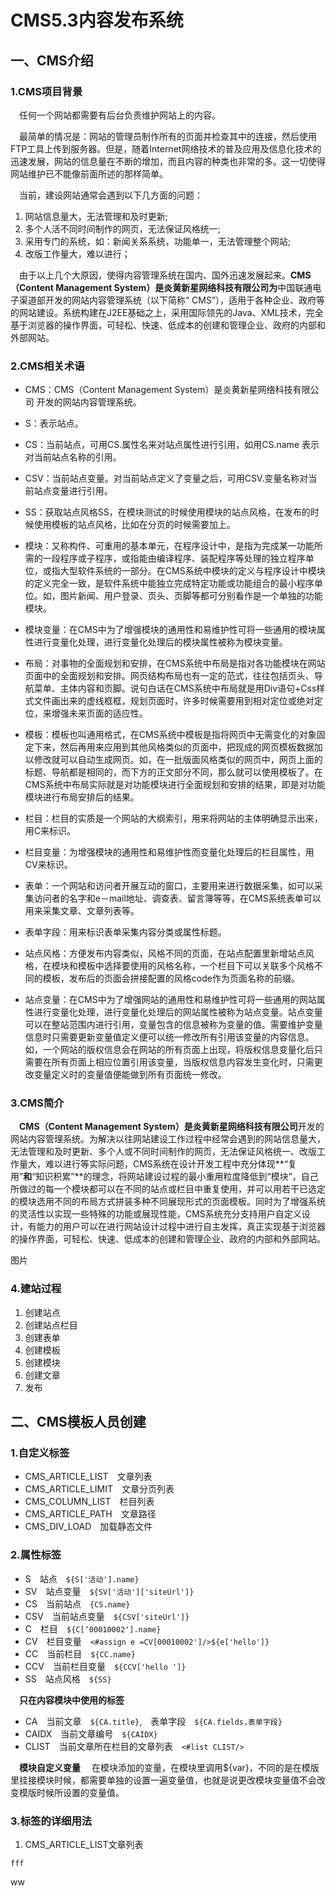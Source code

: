 # CMS5.3内容发布系统
## 一、CMS介绍
### 1.CMS项目背景
&emsp;任何一个网站都需要有后台负责维护网站上的内容。

&emsp;最简单的情况是：网站的管理员制作所有的页面并检查其中的连接，然后使用FTP工具上传到服务器。但是，随着Internet网络技术的普及应用及信息化技术的迅速发展，网站的信息量在不断的增加，而且内容的种类也非常的多。这一切使得网站维护已不能像前面所述的那样简单。

&emsp;当前，建设网站通常会遇到以下几方面的问题：
1. 网站信息量大，无法管理和及时更新;
2. 多个人活不同时间制作的网页，无法保证风格统一;
3. 采用专门的系统，如：新闻关系系统，功能单一，无法管理整个网站;
4. 改版工作量大，难以进行；

&emsp;由于以上几个大原因，使得内容管理系统在国内、国外迅速发展起来。**CMS（Content Management System）**是**炎黄新星网络科技有限公司为**中国联通电子渠道部开发的网站内容管理系统（以下简称“ CMS”），适用于各种企业、政府等的网站建设。系统构建在J2EE基础之上，采用国际领先的Java、XML技术，完全基于浏览器的操作界面，可轻松、快速、低成本的创建和管理企业、政府的内部和外部网站。


### 2.CMS相关术语
* CMS：CMS（Content Management System）是炎黄新星网络科技有限公司 开发的网站内容管理系统。

* S：表示站点。

* CS：当前站点，可用CS.属性名来对站点属性进行引用，如用CS.name 表示对当前站点名称的引用。

* CSV：当前站点变量。对当前站点定义了变量之后，可用CSV.变量名称对当前站点变量进行引用。

* SS：获取站点风格SS，在模块测试的时候使用模块的站点风格，在发布的时候使用模板的站点风格，比如在分页的时候需要加上。

* 模块：又称构件、可重用的基本单元，在程序设计中，是指为完成某一功能所需的一段程序或子程序，或指能由编译程序、装配程序等处理的独立程序单位，或指大型软件系统的一部分。在CMS系统中模块的定义与程序设计中模块的定义完全一致，是软件系统中能独立完成特定功能或功能组合的最小程序单位。如，图片新闻、用户登录、页头、页脚等都可分别看作是一个单独的功能模块。

* 模块变量：在CMS中为了增强模块的通用性和易维护性可将一些通用的模块属性进行变量化处理，进行变量化处理后的模块属性被称为模块变量。

* 布局：对事物的全面规划和安排，在CMS系统中布局是指对各功能模块在网站页面中的全面规划和安排。网页结构布局也有一定的范式，往往包括页头、导航菜单、主体内容和页脚。说句白话在CMS系统中布局就是用Div语句+Css样式文件画出来的虚线框框，规划页面时，许多时候需要用到相对定位或绝对定位，来增强未来页面的适应性。

* 模板：模板也叫通用格式，在CMS系统中模板是指将网页中无需变化的对象固定下来，然后再用来应用到其他风格类似的页面中，把现成的网页模板数据加以修改就可以自动生成网页。如，在一批版面风格类似的网页中，网页上面的标题、导航都是相同的，而下方的正文部分不同，那么就可以使用模板了。在CMS系统中布局实际就是对功能模块进行全面规划和安排的结果，即是对功能模块进行布局安排后的结果。

* 栏目：栏目的实质是一个网站的大纲索引，用来将网站的主体明确显示出来，用C来标识。

* 栏目变量：为增强模块的通用性和易维护性而变量化处理后的栏目属性，用CV来标识。

* 表单：一个网站和访问者开展互动的窗口，主要用来进行数据采集，如可以采集访问者的名字和e－mail地址、调查表、留言簿等等，在CMS系统表单可以用来采集文章、文章列表等。

* 表单字段：用来标识表单采集内容分类或属性标题。

* 站点风格：方便发布内容类似，风格不同的页面，在站点配置里新增站点风格，在模块和模板中选择要使用的风格名称，一个栏目下可以关联多个风格不同的模板，发布后的页面会拼接配置的风格code作为页面名称的前缀。

* 站点变量：在CMS中为了增强网站的通用性和易维护性可将一些通用的网站属性进行变量化处理，进行变量化处理后的网站属性被称为站点变量。站点变量可以在整站范围内进行引用，变量包含的信息被称为变量的值。需要维护变量信息时只需要更新变量值定义便可以统一修改所有引用该变量的内容信息。如，一个网站的版权信息会在网站的所有页面上出现，将版权信息变量化后只需要在所有页面上相应位置引用该变量，当版权信息内容发生变化时，只需更改变量定义时的变量值便能做到所有页面统一修改。


### 3.CMS简介
&emsp;**CMS（Content Management System）**是**炎黄新星网络科技有限公司**开发的网站内容管理系统。为解决以往网站建设工作过程中经常会遇到的网站信息量大，无法管理和及时更新、多个人或不同时间制作的网页，无法保证风格统一、改版工作量大，难以进行等实际问题，CMS系统在设计开发工程中充分体现**“复用”**和**“知识积累”**的理念，将网站建设过程的最小重用粒度降低到“模块”，自己所做过的每一个模块都可以在不同的站点或栏目中重复使用，并可以用若干已选定的模块选用不同的布局方式拼装多种不同展现形式的页面模板。同时为了增强系统的灵活性以实现一些特殊的功能或展现性能，CMS系统充分支持用户自定义设计，有能力的用户可以在进行网站设计过程中进行自主发挥，真正实现基于浏览器的操作界面，可轻松、快速、低成本的创建和管理企业、政府的内部和外部网站。

图片

### 4.建站过程
1. 创建站点
2. 创建站点栏目
3. 创建表单
4. 创建模板
5. 创建模块
6. 创建文章
7. 发布


## 二、CMS模板人员创建
### 1.自定义标签
* CMS_ARTICLE_LIST&emsp;文章列表
* CMS_ARTICLE_LIMIT&emsp;文章分页列表
* CMS_COLUMN_LIST&emsp;栏目列表
* CMS_ARTICLE_PATH&emsp;文章路径
* CMS_DIV_LOAD&emsp;加载静态文件
### 2.属性标签
* S&emsp;站点&emsp;```${S['活动'].name}```
* SV&emsp;站点变量&emsp;```${SV['活动']['siteUrl']}```
* CS&emsp;当前站点&emsp;```{CS.name}```
* CSV&emsp;当前站点变量&emsp;```${CSV['siteUrl']}```
* C&emsp;栏目&emsp;```${C[‘00010002'].name}```
* CV&emsp;栏目变量&emsp;```<#assign e =CV[00010002']/>${e['hello']}```
* CC&emsp;当前栏目&emsp;```${CC.name}```
* CCV&emsp;当前栏目变量&emsp;```${CCV['hello ']}```
* SS&emsp;站点风格&emsp;```${SS}```

&emsp;**只在内容模块中使用的标签**
* CA&emsp;当前文章&emsp;```${CA.title}```,&emsp;表单字段&emsp;```${CA.fields.表单字段}```
* CAIDX&emsp;当前文章编号&emsp;```${CAIDX}```
* CLIST&emsp;当前文章所在栏目的文章列表&emsp;```<#list CLIST/>```

&emsp;**模块自定义变量**
&emsp;在模块添加的变量，在模块里调用${var}，不同的是在模版里挂接模块时候，都需要单独的设置一遍变量值，也就是说更改模块变量值不会改变模版时候所设置的变量值。
### 3.标签的详细用法
1. CMS_ARTICLE_LIST文章列表
```
fff
```
ww
